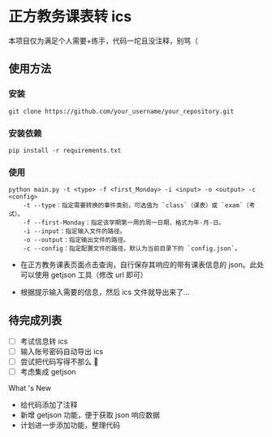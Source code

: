 # 正方教务课表转 ics

本项目仅为满足个人需要+练手，代码一坨且没注释，别骂（

## 使用方法

### 安装

```
git clone https://github.com/your_username/your_repository.git
```

### 安装依赖

```
pip install -r requirements.txt
```

### 使用

```
python main.py -t <type> -f <first_Monday> -i <input> -o <output> -c <config>
    -t --type：指定需要转换的事件类别，可选值为 `class`（课表）或 `exam`（考试）。
    -f --first-Monday：指定该学期第一周的周一日期，格式为年-月-日。
    -i --input：指定输入文件的路径。
    -o --output：指定输出文件的路径。
    -c --config：指定配置文件的路径，默认为当前目录下的 `config.json`。
```

-   在正方教务课表页面点击查询，自行保存其响应的带有课表信息的 json。此处可以使用 getjson 工具（修改 url 即可）

-   根据提示输入需要的信息，然后 ics 文件就导出来了...

## 待完成列表

-   [ ] 考试信息转 ics
-   [ ] 输入账号密码自动导出 ics
-   [ ] 尝试把代码写得不那么 💩
-   [ ] 考虑集成 getjson

What 's New

-   给代码添加了注释
-   新增 getjson 功能，便于获取 json 响应数据
-   计划进一步添加功能，整理代码
